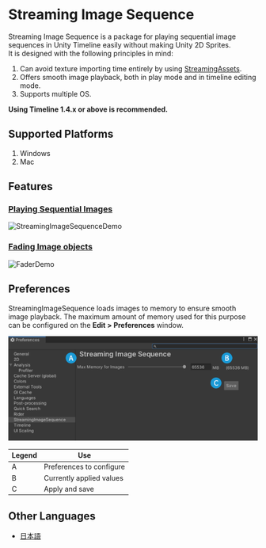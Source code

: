 # Streaming Image Sequence

Streaming Image Sequence is a package for playing sequential image sequences in Unity Timeline 
easily without making Unity 2D Sprites.  
It is designed with the following principles in mind:

1. Can avoid texture importing time entirely by using 
   [StreamingAssets](https://docs.unity3d.com/Manual/StreamingAssets.html).
1. Offers smooth image playback, both in play mode and in timeline editing mode.
1. Supports multiple OS.

**Using Timeline 1.4.x or above is recommended.**

## Supported Platforms

1. Windows
2. Mac


## Features

### [Playing Sequential Images](en/StreamingImageSequencePlayableAsset.md)
![StreamingImageSequenceDemo](images/StreamingImageSequenceDemo.gif)


### [Fading Image objects](en/FaderPlayableAsset.md)
![FaderDemo](images/FaderDemo.gif)

## Preferences

StreamingImageSequence loads images to memory to ensure smooth image playback. 
The maximum amount of memory used for this purpose can be configured on the
**Edit > Preferences** window.

![Preferences](images/Preferences.png)

| Legend  | Use                                                                                       | 
| ------- | ---------------------------------------------------------------------- | 
| A       | Preferences to configure                                               |   
| B       | Currently applied values                                               |   
| C       | Apply and save                                                         |  


## Other Languages
- [日本語](jp/index.md)





